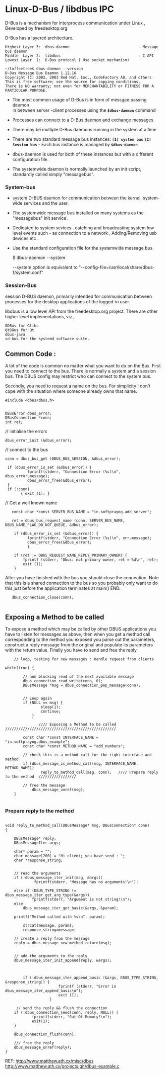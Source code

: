 # Linux-D-Bus / libdbus IPC

D-Bus is a mechanism for interprocess communication under Linux , Developed by freedesktop.org

D-Bus has a layered architecture.
```
Highest Layer 3:  dbus-daemon                               - Message bus daemon
Middle  Layer 2:  libdbus                                   - C API
Lowest Layer  1:  D-Bus protocol ( Use socket mechanism)
 ```


```
~/toffeetree$ dbus-daemon --version
D-Bus Message Bus Daemon 1.12.16
Copyright (C) 2002, 2003 Red Hat, Inc., CodeFactory AB, and others
This is free software; see the source for copying conditions.
There is NO warranty; not even for MERCHANTABILITY or FITNESS FOR A PARTICULAR PURPOSE.
```

 
* The most common usage of D-Bus is in form of messgae passing daemon           
  in between server -client processes using the **`$dbus-daemon`**  command

*  Processes can connect to a D-Bus daemon and exchange messages. 
*  There may be multiple D-Bus daemons running in the system at a time
*  There are two standard message bus instances:
        **`[1] system bus`** **`[2] Session bus`** - Each bus instance is managed by **`$dbus-daemon`** 
        
 * dbus-daemon is used for both of these instances but with a different configuration file.
* The systemwide daemon is normally launched by an init script, standardly called simply "messagebus".




### System-bus
* system D-BUS daemon for communication between the kernel, system-wide services and the user.   
* The systemwide message bus installed on many systems as the "messagebus" init service .       
* Dedicated to system sevices , catching and broadcasting system low level events such - 
  as connection to a network , Adding/Removing usb devices etc .

* Use the standard configuration file for the systemwide message bus.
  
  
  $ dbus-daemon --system 
  
  --system option is equivalent to "--config-file=/usr/local/share/dbus-1/system.conf"


### Session-Bus
session D-BUS daemon, primarily intended for communication between processes for the desktop applications of the logged-in user.



libdbus is a low level API from the freedesktop.org project. 
There are other higher level implementations, viz.,     
```
GDBus for Glibc     
QtDBus for Qt     
dbus-java       
sd-bus for the systemd software suite.
```


## Common Code :
A lot of the code is common no matter what you want to do on the Bus. 
First you need to connect to the bus. 
There is normally a system and a session bus. 
The DBUS config may restrict who can connect to the system bus. 

Secondly, you need to request a name on the bus. 
For simplicity I don't cope with the situation where someone already owns that name.


```
#include <dbus/dbus.h>


DBusError dbus_error;
DBusConnection *conn;
int ret;
```


// initialise the errors   

```
dbus_error_init (&dbus_error);

```


// connect to the bus
```
conn = dbus_bus_get (DBUS_BUS_SESSION, &dbus_error);

 if (dbus_error_is_set (&dbus_error)) { 
          fprintf(stderr, "Connection Error (%s)\n", dbus_error.message); 
          dbus_error_free(&dbus_error); 
 }
 if (!conn)
       { exit (1); }
 ```      

 // Get a well known name
```
   const char *const SERVER_BUS_NAME = "in.softprayog.add_server";

   ret = dbus_bus_request_name (conn, SERVER_BUS_NAME, DBUS_NAME_FLAG_DO_NOT_QUEUE, &dbus_error);

    if (dbus_error_is_set (&dbus_error)) {
          fprintf(stderr, "Connection Error (%s)\n", err.message); 
          dbus_error_free(&dbus_error);
          }

    if (ret != DBUS_REQUEST_NAME_REPLY_PRIMARY_OWNER) {
        fprintf (stderr, "Dbus: not primary owner, ret = %d\n", ret);
        exit (1);
    }

```
After you have finished with the bus you should close the connection. Note that this is a shared connection to the bus so you probably only want to do this just before the application terminates at main() END.

```
   dbus_connection_close(conn);
  
```

## Exposing a Method to be called

To expose a method which may be called by other DBUS applications you have to listen for messages as above,
then when you get a method call corresponding to the method you exposed you parse out the parameters, 
construct a reply message from the original and populate its parameters with the return value. 
Finally you have to send and free the reply.

```
	// loop, testing for new messages : Handle request from clients

while(true) {

		// non blocking read of the next available message
		dbus_connection_read_write(conn, 0);
		DBusMessage *msg = dbus_connection_pop_message(conn);


		// Loop again
		if (NULL == msg) {
        		sleep(1);
         		continue;
      		}

               //// Exposing a Method to be called //////////////////////////////////////////////////

		const char *const INTERFACE_NAME = "in.softprayog.dbus_example";
		const char *const METHOD_NAME = "add_numbers";

		// check this is a method call for the right interface and method
		if (dbus_message_is_method_call(msg, INTERFACE_NAME, METHOD_NAME))
         		reply_to_method_call(msg, conn);   //// Prepare reply to the method  /////////////////

		// free the message
      		dbus_message_unref(msg);
	}
   
   ```


### Prepare reply to the method


```

void reply_to_method_call(DBusMessage* msg, DBusConnection* conn)
{

	DBusMessage* reply;
   	DBusMessageIter args;

	char* param = "";
	char message[200] = "Hi client; you have send : "; 
	char *response_string;
      

	// read the arguments
   	if (!dbus_message_iter_init(msg, &args))
     		 fprintf(stderr, "Message has no arguments!\n");
   
	else if (DBUS_TYPE_STRING != dbus_message_iter_get_arg_type(&args))
      		fprintf(stderr, "Argument is not string!\n");
   	else
		dbus_message_iter_get_basic(&args, &param);
   		
	printf("Method called with %s\n", param);

        strcat(message, param);
        response_string=message;

	// create a reply from the message
   	reply = dbus_message_new_method_return(msg);


	// add the arguments to the reply
   	dbus_message_iter_init_append(reply, &args);


		
        if (!dbus_message_iter_append_basic (&args, DBUS_TYPE_STRING, &response_string)) {
                        fprintf (stderr, "Error in dbus_message_iter_append_basic\n");
                        exit (1);
                    }

	 // send the reply && flush the connection
   	if (!dbus_connection_send(conn, reply, NULL)) { 
      		fprintf(stderr, "Out Of Memory!\n"); 
      		exit(1);
   	}
   	
	dbus_connection_flush(conn);

	/// free the reply
   	dbus_message_unref(reply);
}

```

REF:
http://www.matthew.ath.cx/misc/dbus                             
http://www.matthew.ath.cx/projects.git/dbus-example.c
